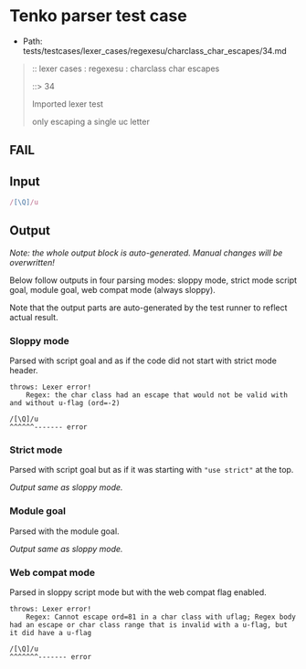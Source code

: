 # Tenko parser test case

- Path: tests/testcases/lexer_cases/regexesu/charclass_char_escapes/34.md

> :: lexer cases : regexesu : charclass char escapes
>
> ::> 34
>
> Imported lexer test
>
> only escaping a single uc letter

## FAIL

## Input

`````js
/[\Q]/u
`````

## Output

_Note: the whole output block is auto-generated. Manual changes will be overwritten!_

Below follow outputs in four parsing modes: sloppy mode, strict mode script goal, module goal, web compat mode (always sloppy).

Note that the output parts are auto-generated by the test runner to reflect actual result.

### Sloppy mode

Parsed with script goal and as if the code did not start with strict mode header.

`````
throws: Lexer error!
    Regex: the char class had an escape that would not be valid with and without u-flag (ord=-2)

/[\Q]/u
^^^^^^------- error
`````

### Strict mode

Parsed with script goal but as if it was starting with `"use strict"` at the top.

_Output same as sloppy mode._

### Module goal

Parsed with the module goal.

_Output same as sloppy mode._

### Web compat mode

Parsed in sloppy script mode but with the web compat flag enabled.

`````
throws: Lexer error!
    Regex: Cannot escape ord=81 in a char class with uflag; Regex body had an escape or char class range that is invalid with a u-flag, but it did have a u-flag

/[\Q]/u
^^^^^^^------- error
`````

